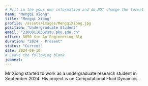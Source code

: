 ```yaml
---
# Fill in the your own information and do NOT change the format
name: "Mengqi Xiong"
title: "Mengqi Xiong"
profile: /assets/images/MengqiXiong.jpg
position: "Undergraduate Student"
email: "2100011033@stu.pku.edu.cn"
office: 3050 Xin Ao Engineering Blg
duration: "2024 - Present"
status: "Current" 
date: 2024-09-10
# Leave the following blank
jobnext: 
---
```


Mr Xiong started to work as a undergraduate research student in September 2024. His project is on
Computational Fluid Dynamics.
